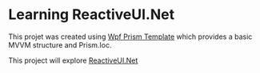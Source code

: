 # Learning ReactiveUI.Net

This projet was created using [Wpf Prism Template](https://github.com/Dylan-Kentish/Wpf-Prism-TemplateWpf) which provides a basic MVVM structure and Prism.Ioc.

This project will explore [ReactiveUI.Net](https://www.reactiveui.net/docs/)

